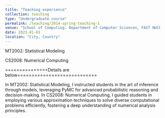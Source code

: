 ```yaml
---
title: "Teaching experience"
collection: teaching
type: "Undergraduate course"
permalink: /teaching/2014-spring-teaching-1
venue: "School of Computing: Department of Computer Sciences, FAST NUCES"
date: 2023-01-01
location: "City, Country"
---
```


MT2002: Statistical Modeling


CS2008: Numerical Computing

===============Details are below============================


In MT2002: Statistical Modeling, I instructed students in the art of inference through models, leveraging PyMC for advanced probabilistic reasoning and decision-making. In CS2008: Numerical Computing, I guided students in employing various approximation techniques to solve diverse computational problems efficiently, fostering a deep understanding of numerical analysis principles.



